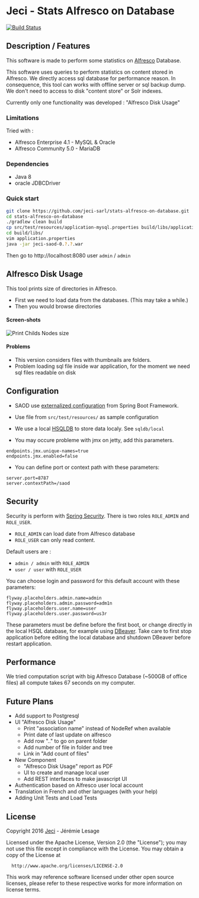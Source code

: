 # Jeci - Stats Alfresco on Database

[![Build Status](https://travis-ci.org/jeci-sarl/stats-alfresco-on-database.svg?branch=master)](https://travis-ci.org/jeci-sarl/stats-alfresco-on-database)

## Description / Features

This software is made to perform some statistics on [Alfresco](http://alfresco.com)
Database.

This software uses queries to perform statistics on content stored in Alfresco.
We directly access sql database for performance reason. In consequence, this tool
can works with offline server or sql backup dump. We don't need to access to disk
"content store" or Solr indexes.

Currently only one functionality was developed : "Alfresco Disk Usage"

### Limitations

Tried with :

*   Alfresco Enterprise 4.1 - MySQL & Oracle
*   Alfresco Community 5.0 - MariaDB

### Dependencies

*   Java 8
*   oracle JDBCDriver

### Quick start

``` bash
git clone https://github.com/jeci-sarl/stats-alfresco-on-database.git
cd stats-alfresco-on-database
./gradlew clean build
cp src/test/resources/application-mysql.properties build/libs/application.properties
cd build/libs/
vim application.properties
java -jar jeci-saod-0.?.?.war
```

Then go to http://localhost:8080 user `admin` / `admin`

## Alfresco Disk Usage

This tool prints size of directories in Alfresco.

*   First we need to load data from the databases. (This may take a while.)
*   Then you would browse directories

#### Screen-shots

![Print Childs Nodes size](http://jeci.fr/blog/jeci-saod/captures/2016-03-22_print.png)

#### Problems

*   This version considers files with thumbnails are folders.
*   Problem loading sql file inside war application, for the moment we need sql files
readable on disk

## Configuration

*   SAOD use [externalized configuration](https://docs.spring.io/spring-boot/docs/current/reference/html/boot-features-external-config.html)
from Spring Boot Framework.

*   Use file from `src/test/resources/` as sample configuration

*   We use a local [HSQLDB](http://hsqldb.org/) to store data localy. See `sqldb/local`

*   You may occure probleme with jmx on jetty, add this parameters.

```
endpoints.jmx.unique-names=true
endpoints.jmx.enabled=false
```

*   You can define port or context path with these parameters:

```
server.port=8787
server.contextPath=/saod
```


## Security

Security is perform with [Spring Security](http://projects.spring.io/spring-security/).
There is two roles `ROLE_ADMIN` and `ROLE_USER`.

*   `ROLE_ADMIN` can load date from Alfresco database
*   `ROLE_USER` can only read content.

Default users are :

 *   `admin / admin` with `ROLE_ADMIN`
 *   `user / user` with `ROLE_USER`

You can choose login and password for this default account with these parameters:

```
flyway.placeholders.admin.name=admin
flyway.placeholders.admin.password=adm1n
flyway.placeholders.user.name=user
flyway.placeholders.user.password=us3r
```

These parameters must be define before the first boot, or change directly in the
local HSQL database, for example using [DBeaver](http://dbeaver.jkiss.org/). Take
care to first stop application before editing the local database and shutdown
DBeaver before restart application.


## Performance

We tried computation script with big Alfresco Database (~500GB of office files) all compute takes 67 seconds on my computer.

## Future Plans

* Add support to Postgresql
* UI "Alfresco Disk Usage"
    * Print "association name" instead of NodeRef when available
    * Print date of last update on alfresco
    * Add row ".." to go on parent folder
    * Add number of file in folder and tree
    * Link in "Add count of files"
* New Component
    * "Alfresco Disk Usage" report as PDF
    * UI to create and manage local user
    * Add REST interfaces to make javascript UI
* Authentication based on Alfresco user local account
* Translation in French and other languages (with your help)
* Adding Unit Tests and Load Tests

## License

   Copyright 2016 [Jeci](http://jeci.fr) - Jérémie Lesage

   Licensed under the Apache License, Version 2.0 (the "License"); you may not use
   this file except in compliance with the License. You may obtain a copy of the
   License at

      http://www.apache.org/licenses/LICENSE-2.0

This work may reference software licensed under other open source licenses, please
refer to these respective works for more information on license terms.
